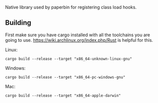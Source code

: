 Native library used by paperbin for registering class load hooks.

## Building
First make sure you have cargo installed with all the toolchains you are going to use. 
https://wiki.archlinux.org/index.php/Rust is helpful for this.

Linux:
```
cargo build --release --target "x86_64-unknown-linux-gnu"
```
Windows:
```
cargo build --release --target "x86_64-pc-windows-gnu"
```
Mac:
```
cargo build --release --target "x86_64-apple-darwin"
```
